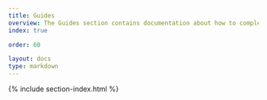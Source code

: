 ```yaml
---
title: Guides
overview: The Guides section contains documentation about how to complete specific tasks.
index: true

order: 60

layout: docs
type: markdown
---
```


{% include section-index.html %}
